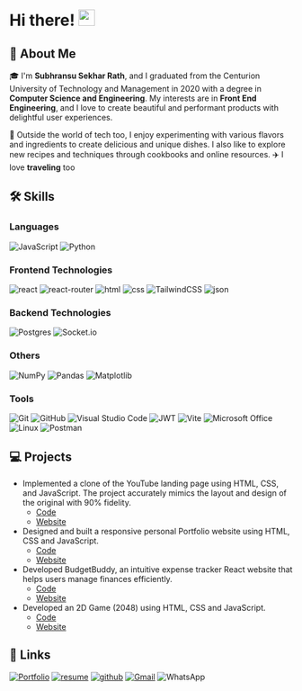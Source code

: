 # Hi there! <img src="https://media.giphy.com/media/hvRJCLFzcasrR4ia7z/giphy.gif" width="29px" height="29px">

## 🚀 About Me

🎓 I'm **Subhransu Sekhar Rath**, and I graduated from the Centurion University of Technology and Management in 2020 with a degree in **Computer Science and Engineering**. My interests are in **Front End Engineering**, and I love to create beautiful and performant products with delightful user experiences.

🔪 Outside the world of tech too, I enjoy experimenting with various flavors and ingredients to create delicious and unique dishes. I also like to explore new recipes and techniques through cookbooks and online resources. ✈️ I love **traveling** too

## 🛠️ Skills

### Languages

![JavaScript](https://img.shields.io/badge/javascript-%23323330.svg?style=for-the-badge&logo=javascript&logoColor=%23F7DF1E)
![Python](https://img.shields.io/badge/python-3670A0?style=for-the-badge&logo=python&logoColor=ffdd54)

### Frontend Technologies

![react](https://img.shields.io/badge/React-20232A?style=for-the-badge&logo=react&logoColor=61DAFB)
![react-router](https://img.shields.io/badge/React_Router-CA4245?style=for-the-badge&logo=react-router&logoColor=white)
![html](https://img.shields.io/badge/HTML5-E34F26?style=for-the-badge&logo=html5&logoColor=white)
![css](https://img.shields.io/badge/CSS3-1572B6?style=for-the-badge&logo=css3&logoColor=white)
![TailwindCSS](https://img.shields.io/badge/tailwindcss-%2338B2AC.svg?style=for-the-badge&logo=tailwind-css&logoColor=white)
![json](https://img.shields.io/badge/json-554f51?style=for-the-badge&logo=json&logoColor=white)

### Backend Technologies

![Postgres](https://img.shields.io/badge/postgres-%23316192.svg?style=for-the-badge&logo=postgresql&logoColor=white)
![Socket.io](https://img.shields.io/badge/Socket.io-black?style=for-the-badge&logo=socket.io&badgeColor=010101)

### Others

![NumPy](https://img.shields.io/badge/numpy-%23013243.svg?style=for-the-badge&logo=numpy&logoColor=white)
![Pandas](https://img.shields.io/badge/pandas-%23150458.svg?style=for-the-badge&logo=pandas&logoColor=white)
![Matplotlib](https://img.shields.io/badge/Matplotlib-%23ffffff.svg?style=for-the-badge&logo=Matplotlib&logoColor=black)

### Tools

![Git](https://img.shields.io/badge/git-%23F05033.svg?style=for-the-badge&logo=git&logoColor=white)
![GitHub](https://img.shields.io/badge/github-%23121011.svg?style=for-the-badge&logo=github&logoColor=white)
![Visual Studio Code](https://img.shields.io/badge/Visual%20Studio%20Code-0078d7.svg?style=for-the-badge&logo=visual-studio-code&logoColor=white)
![JWT](https://img.shields.io/badge/JWT-black?style=for-the-badge&logo=JSON%20web%20tokens)
![Vite](https://img.shields.io/badge/vite-%23646CFF.svg?style=for-the-badge&logo=vite&logoColor=white)
![Microsoft Office](https://img.shields.io/badge/Microsoft_Office-D83B01?style=for-the-badge&logo=microsoft-office&logoColor=white)
![Linux](https://img.shields.io/badge/Linux-FCC624?style=for-the-badge&logo=linux&logoColor=black)
![Postman](https://img.shields.io/badge/Postman-FF6C37?style=for-the-badge&logo=postman&logoColor=white)

## 💻 Projects

- Implemented a clone of the YouTube landing page using HTML, CSS, and JavaScript. The project accurately mimics the layout and design of the original with 90% fidelity.
  - [Code](https://github.com/Subhransu38/youtube-clone)
  - [Website](https://subhransu38.github.io/youtube-clone/)
- Designed and built a responsive personal Portfolio website using HTML, CSS and JavaScript.
  - [Code](https://github.com/Subhransu38/portfolio)
  - [Website](https://subhransu38.github.io/portfolio/)
- Developed BudgetBuddy, an intuitive expense tracker React website that helps users manage finances efficiently.
  - [Code](https://github.com/Subhransu38/BudgetBuddy)
  - [Website](https://subhransu38.github.io/BudgetBuddy/)
- Developed an 2D Game (2048) using HTML, CSS and JavaScript.
  - [Code](https://github.com/Subhransu38/game-2048)
  - [Website](https://subhransu38.github.io/game-2048/)

## 🔗 Links

[![Portfolio](https://img.shields.io/badge/Portfolio-%23000000.svg?style=for-the-badge&logo=firefox&logoColor=#FF7139)](https://ssrath.vercel.app/)
[![resume](https://img.shields.io/badge/Resume-4285F4?style=for-the-badge&logo=read-the-docs&logoColor=white)](https://ssrath.vercel.app/assets/subhransu-resume-CaAUYwqE.pdf)
[![github](https://img.shields.io/badge/GitHub-000000?style=for-the-badge&logo=GitHub&logoColor=white)](https://github.com/Subhransu38)
[![Gmail](https://img.shields.io/badge/Gmail-D14836?style=for-the-badge&logo=gmail&logoColor=white)](mailto:ssrath38@gmail.com)
![WhatsApp](https://img.shields.io/badge/WhatsApp-25D366?style=for-the-badge&logo=whatsapp&logoColor=white)
